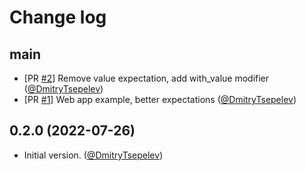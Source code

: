 # Change log

## main

- [PR [#2](https://github.com/DmitryTsepelev/natural_dsl/pull/2)] Remove value expectation, add with_value modifier  ([@DmitryTsepelev][])
- [PR [#1](https://github.com/DmitryTsepelev/natural_dsl/pull/1)] Web app example, better expectations ([@DmitryTsepelev][])

## 0.2.0 (2022-07-26)

- Initial version. ([@DmitryTsepelev][])

[@DmitryTsepelev]: https://github.com/DmitryTsepelev
